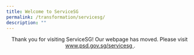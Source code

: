 ```yaml
---
title: Welcome to ServiceSG
permalink: /transformation/servicesg/
description: ""
---
```



<p style="text-align:center"> Thank you for visiting ServiceSG! Our webpage has moved. Please visit&nbsp;<a href="www.psd.gov.sg/servicesg"> www.psd.gov.sg/servicesg </a>.</p>